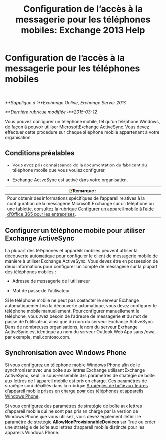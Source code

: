 ﻿---
title: 'Configuration de l’accès à la messagerie pour les téléphones mobiles: Exchange 2013 Help'
TOCTitle: Configuration de l’accès à la messagerie pour les téléphones mobiles
ms:assetid: 8d6e2cea-265a-43d9-a074-076f35658436
ms:mtpsurl: https://technet.microsoft.com/fr-fr/library/Bb123704(v=EXCHG.150)
ms:contentKeyID: 52057114
ms.date: 04/24/2018
mtps_version: v=EXCHG.150
ms.translationtype: HT
---

# Configuration de l’accès à la messagerie pour les téléphones mobiles

 

_**Sapplique à :**Exchange Online, Exchange Server 2013_

_**Dernière rubrique modifiée :**2015-03-12_

Vous pouvez configurer un téléphone mobile, tel qu'un téléphone Windows, de façon à pouvoir utiliser MicrosoftExchange ActiveSync. Vous devez effectuer cette procédure sur chaque téléphone mobile appartenant à votre organisation.

## Conditions préalables

  - Vous avez pris connaissance de la documentation du fabricant du téléphone mobile que vous voulez configurer.

  - Exchange ActiveSync est activé dans votre organisation.

<table>
<thead>
<tr class="header">
<th><img src="images/JJ159664.note(EXCHG.150).gif" title="Remarque" alt="Remarque" />Remarque :</th>
</tr>
</thead>
<tbody>
<tr class="odd">
<td>Pour obtenir des informations spécifiques de l’appareil relatives à la configuration de la messagerie Microsoft Exchange sur un téléphone ou une tablette, consultez la rubrique <a href="https://support.office.com/fr-fr/article/set-up-a-mobile-device-using-office-365-for-business-7dabb6cb-0046-40b6-81fe-767e0b1f014f">Configurer un appareil mobile à l’aide d’Office 365 pour les entreprises</a>.</td>
</tr>
</tbody>
</table>


## Configurer un téléphone mobile pour utiliser Exchange ActiveSync

La plupart des téléphones et appareils mobiles peuvent utiliser la découverte automatique pour configurer le client de messagerie mobile de manière à utiliser Exchange ActiveSync. Vous devez être en possession de deux informations pour configurer un compte de messagerie sur la plupart des téléphones mobiles :

  - Adresse de messagerie de l’utilisateur

  - Mot de passe de l’utilisateur

Si le téléphone mobile ne peut pas contacter le serveur Exchange automatiquement via la découverte automatique, vous devez configurer le téléphone mobile manuellement. Pour configurer manuellement le téléphone, vous avez besoin de l’adresse de messagerie et du mot de passe de l’utilisateur, ainsi que du nom du serveur Exchange ActiveSync. Dans de nombreuses organisations, le nom du serveur Exchange ActiveSync est identique au nom du serveur Outlook Web App sans /owa, par exemple, mail.contoso.com.

## Synchronisation avec Windows Phone

Si vous configurez un téléphone mobile Windows Phone afin de le synchroniser avec une boîte aux lettres Exchange utilisant Exchange ActiveSync, seul un sous-ensemble des paramètres de stratégie de boîte aux lettres de l'appareil mobile est pris en charge. Ces paramètres de stratégie sont détaillés dans la rubrique [Stratégies de boîte aux lettres d’appareil mobile prises en charge pour des téléphones et appareils Windows Phone](supported-mobile-device-mailbox-policies-for-windows-phones-and-devices-exchange-2013-help.md).

Si vous configurez des paramètres de stratégie de boîte aux lettres d’appareil mobile qui ne sont pas pris en charge par la version de Windows Phone que vous utilisez, vous devez également définir le paramètre de stratégie **AllowNonProvisionableDevices** sur True ou créer une stratégie de boîte aux lettres d’appareil mobile distincte pour les appareils Windows Phone.

